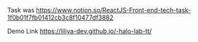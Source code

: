 Task was https://www.notion.so/ReactJS-Front-end-tech-task-1f0b01f7fb01412cb3c8f10477df3882

Demo Link https://liliya-dev.github.io/-halo-lab-tt/
